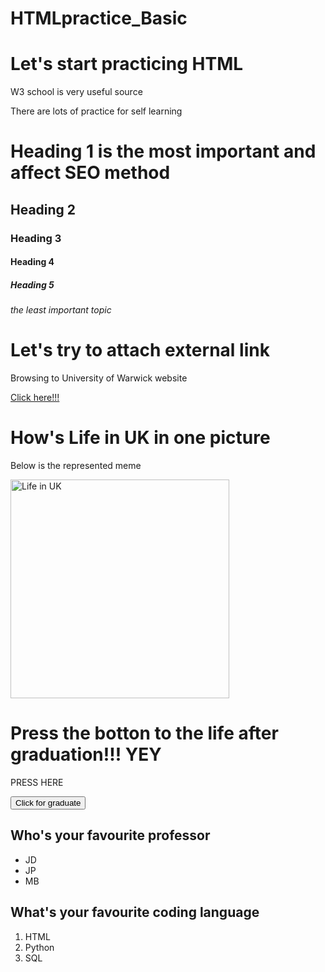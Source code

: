 # HTMLpractice_Basic

<h1>Let's start practicing HTML</h1>
<p>W3 school is very useful source</p>
<p>There are lots of practice for self learning</p>

</body>
</html>

<html>
<body>

<h1>Heading 1 is the most important and affect SEO method</h1>
<h2>Heading 2</h2>
<h3>Heading 3</h3>
<h4>Heading 4</h4>
<h5>Heading 5</h5>
<h6>the least important topic</h6>

</body>
</html>

<html>
  <body>
    <h1>Let's try to attach external link</h1>
    <p>Browsing to University of Warwick website</p>
    <a href="https://warwick.ac.uk"> Click here!!!</a>   
  </body>
</html>

<html>
  <body>
    <h1>How's Life in UK in one picture</h1>
    <p>Below is the represented meme</p>
    <img src="https://i.pinimg.com/564x/b0/7c/39/b07c397b13f5b337b2f04b95fd7a9ce3.jpg" alt="Life in UK" wide="300" height="350"
  </body>
</html>

<html>
  <body>
    <h1>Press the botton to the life after graduation!!! YEY</h1>
    <p>PRESS HERE</p>
    <button>Click for graduate</button>
  </body>
</html>

<html>
  <body>
    <h2>Who's your favourite professor</h2>
    <ul>
    <li>JD</li>
    <li>JP</li>
    <li>MB</li>
    </ul>
 </body>
</html>
<html>
  <body>
    <h2>What's your favourite coding language</h2>
    <ol>
    <li>HTML</li>
    <li>Python</li>
    <li>SQL</li>
    </ol>
  </body>
</html>


